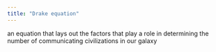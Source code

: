 ```yaml
---
title: "Drake equation"
---
```

an equation that lays out the factors that play a role in determining the number of communicating civilizations in our galaxy

